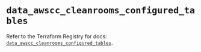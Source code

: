 # `data_awscc_cleanrooms_configured_tables`

Refer to the Terraform Registry for docs: [`data_awscc_cleanrooms_configured_tables`](https://registry.terraform.io/providers/hashicorp/awscc/0.70.0/docs/data-sources/cleanrooms_configured_tables).
